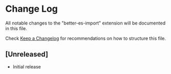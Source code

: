 # Change Log

All notable changes to the "better-es-import" extension will be documented in this file.

Check [Keep a Changelog](http://keepachangelog.com/) for recommendations on how to structure this file.

## [Unreleased]

- Initial release